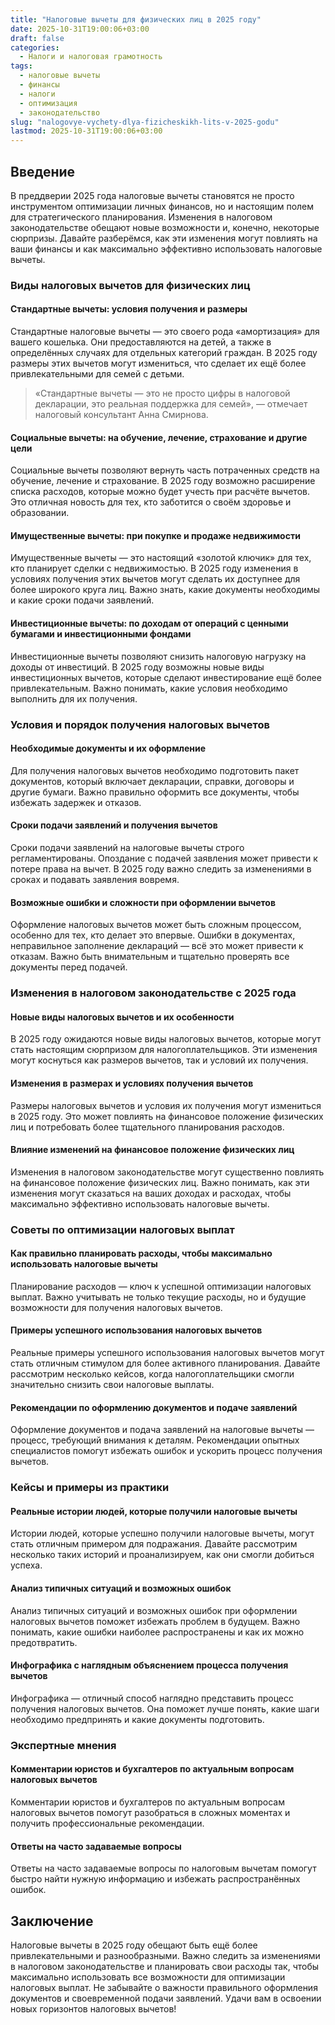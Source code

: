 ```yaml
---
title: "Налоговые вычеты для физических лиц в 2025 году"
date: 2025-10-31T19:00:06+03:00
draft: false
categories:
  - Налоги и налоговая грамотность
tags:
  - налоговые вычеты
  - финансы
  - налоги
  - оптимизация
  - законодательство
slug: "nalogovye-vychety-dlya-fizicheskikh-lits-v-2025-godu"
lastmod: 2025-10-31T19:00:06+03:00
---
```


## Введение

В преддверии 2025 года налоговые вычеты становятся не просто инструментом оптимизации личных финансов, но и настоящим полем для стратегического планирования. Изменения в налоговом законодательстве обещают новые возможности и, конечно, некоторые сюрпризы. Давайте разберёмся, как эти изменения могут повлиять на ваши финансы и как максимально эффективно использовать налоговые вычеты.

### Виды налоговых вычетов для физических лиц

#### Стандартные вычеты: условия получения и размеры

Стандартные налоговые вычеты — это своего рода «амортизация» для вашего кошелька. Они предоставляются на детей, а также в определённых случаях для отдельных категорий граждан. В 2025 году размеры этих вычетов могут измениться, что сделает их ещё более привлекательными для семей с детьми.

> «Стандартные вычеты — это не просто цифры в налоговой декларации, это реальная поддержка для семей», — отмечает налоговый консультант Анна Смирнова.

#### Социальные вычеты: на обучение, лечение, страхование и другие цели

Социальные вычеты позволяют вернуть часть потраченных средств на обучение, лечение и страхование. В 2025 году возможно расширение списка расходов, которые можно будет учесть при расчёте вычетов. Это отличная новость для тех, кто заботится о своём здоровье и образовании.

#### Имущественные вычеты: при покупке и продаже недвижимости

Имущественные вычеты — это настоящий «золотой ключик» для тех, кто планирует сделки с недвижимостью. В 2025 году изменения в условиях получения этих вычетов могут сделать их доступнее для более широкого круга лиц. Важно знать, какие документы необходимы и какие сроки подачи заявлений.

#### Инвестиционные вычеты: по доходам от операций с ценными бумагами и инвестиционными фондами

Инвестиционные вычеты позволяют снизить налоговую нагрузку на доходы от инвестиций. В 2025 году возможны новые виды инвестиционных вычетов, которые сделают инвестирование ещё более привлекательным. Важно понимать, какие условия необходимо выполнить для их получения.

### Условия и порядок получения налоговых вычетов

#### Необходимые документы и их оформление

Для получения налоговых вычетов необходимо подготовить пакет документов, который включает декларации, справки, договоры и другие бумаги. Важно правильно оформить все документы, чтобы избежать задержек и отказов.

#### Сроки подачи заявлений и получения вычетов

Сроки подачи заявлений на налоговые вычеты строго регламентированы. Опоздание с подачей заявления может привести к потере права на вычет. В 2025 году важно следить за изменениями в сроках и подавать заявления вовремя.

#### Возможные ошибки и сложности при оформлении вычетов

Оформление налоговых вычетов может быть сложным процессом, особенно для тех, кто делает это впервые. Ошибки в документах, неправильное заполнение деклараций — всё это может привести к отказам. Важно быть внимательным и тщательно проверять все документы перед подачей.

### Изменения в налоговом законодательстве с 2025 года

#### Новые виды налоговых вычетов и их особенности

В 2025 году ожидаются новые виды налоговых вычетов, которые могут стать настоящим сюрпризом для налогоплательщиков. Эти изменения могут коснуться как размеров вычетов, так и условий их получения.

#### Изменения в размерах и условиях получения вычетов

Размеры налоговых вычетов и условия их получения могут измениться в 2025 году. Это может повлиять на финансовое положение физических лиц и потребовать более тщательного планирования расходов.

#### Влияние изменений на финансовое положение физических лиц

Изменения в налоговом законодательстве могут существенно повлиять на финансовое положение физических лиц. Важно понимать, как эти изменения могут сказаться на ваших доходах и расходах, чтобы максимально эффективно использовать налоговые вычеты.

### Советы по оптимизации налоговых выплат

#### Как правильно планировать расходы, чтобы максимально использовать налоговые вычеты

Планирование расходов — ключ к успешной оптимизации налоговых выплат. Важно учитывать не только текущие расходы, но и будущие возможности для получения налоговых вычетов.

#### Примеры успешного использования налоговых вычетов

Реальные примеры успешного использования налоговых вычетов могут стать отличным стимулом для более активного планирования. Давайте рассмотрим несколько кейсов, когда налогоплательщики смогли значительно снизить свои налоговые выплаты.

#### Рекомендации по оформлению документов и подаче заявлений

Оформление документов и подача заявлений на налоговые вычеты — процесс, требующий внимания к деталям. Рекомендации опытных специалистов помогут избежать ошибок и ускорить процесс получения вычетов.

### Кейсы и примеры из практики

#### Реальные истории людей, которые получили налоговые вычеты

Истории людей, которые успешно получили налоговые вычеты, могут стать отличным примером для подражания. Давайте рассмотрим несколько таких историй и проанализируем, как они смогли добиться успеха.

#### Анализ типичных ситуаций и возможных ошибок

Анализ типичных ситуаций и возможных ошибок при оформлении налоговых вычетов поможет избежать проблем в будущем. Важно понимать, какие ошибки наиболее распространены и как их можно предотвратить.

#### Инфографика с наглядным объяснением процесса получения вычетов

Инфографика — отличный способ наглядно представить процесс получения налоговых вычетов. Она поможет лучше понять, какие шаги необходимо предпринять и какие документы подготовить.

### Экспертные мнения

#### Комментарии юристов и бухгалтеров по актуальным вопросам налоговых вычетов

Комментарии юристов и бухгалтеров по актуальным вопросам налоговых вычетов помогут разобраться в сложных моментах и получить профессиональные рекомендации.

#### Ответы на часто задаваемые вопросы

Ответы на часто задаваемые вопросы по налоговым вычетам помогут быстро найти нужную информацию и избежать распространённых ошибок.

## Заключение

Налоговые вычеты в 2025 году обещают быть ещё более привлекательными и разнообразными. Важно следить за изменениями в налоговом законодательстве и планировать свои расходы так, чтобы максимально использовать все возможности для оптимизации налоговых выплат. Не забывайте о важности правильного оформления документов и своевременной подачи заявлений. Удачи вам в освоении новых горизонтов налоговых вычетов!
